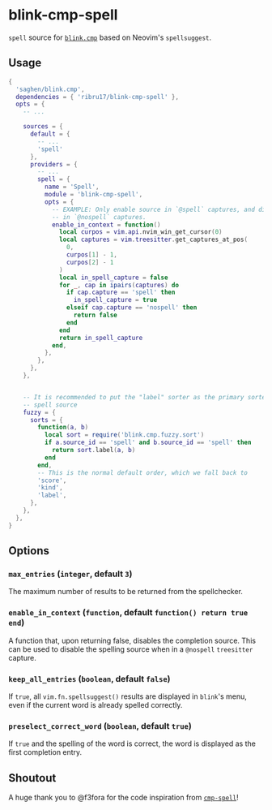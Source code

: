 # blink-cmp-spell

`spell` source for [`blink.cmp`](https://github.com/Saghen/blink.cmp) based on
Neovim's `spellsuggest`.

## Usage

```lua
{
  'saghen/blink.cmp',
  dependencies = { 'ribru17/blink-cmp-spell' },
  opts = {
    -- ...

    sources = {
      default = {
        -- ...
        'spell'
      },
      providers = {
        -- ...
        spell = {
          name = 'Spell',
          module = 'blink-cmp-spell',
          opts = {
            -- EXAMPLE: Only enable source in `@spell` captures, and disable it
            -- in `@nospell` captures.
            enable_in_context = function()
              local curpos = vim.api.nvim_win_get_cursor(0)
              local captures = vim.treesitter.get_captures_at_pos(
                0,
                curpos[1] - 1,
                curpos[2] - 1
              )
              local in_spell_capture = false
              for _, cap in ipairs(captures) do
                if cap.capture == 'spell' then
                  in_spell_capture = true
                elseif cap.capture == 'nospell' then
                  return false
                end
              end
              return in_spell_capture
            end,
          },
        },
      },
    },


    -- It is recommended to put the "label" sorter as the primary sorter for the
    -- spell source
    fuzzy = {
      sorts = {
        function(a, b)
          local sort = require('blink.cmp.fuzzy.sort')
          if a.source_id == 'spell' and b.source_id == 'spell' then
            return sort.label(a, b)
          end
        end,
        -- This is the normal default order, which we fall back to
        'score',
        'kind',
        'label',
      },
    },
  },
}
```

## Options

### `max_entries` (`integer`, default `3`)

The maximum number of results to be returned from the spellchecker.

### `enable_in_context` (`function`, default `function() return true end`)

A function that, upon returning false, disables the completion source. This can
be used to disable the spelling source when in a `@nospell` `treesitter`
capture.

### `keep_all_entries` (`boolean`, default `false`)

If `true`, all `vim.fn.spellsuggest()` results are displayed in `blink`'s menu,
even if the current word is already spelled correctly.

### `preselect_correct_word` (`boolean`, default `true`)

If `true` and the spelling of the word is correct, the word is displayed as the
first completion entry.

## Shoutout

A huge thank you to @f3fora for the code inspiration from
[`cmp-spell`](https://github.com/f3fora/cmp-spell)!

